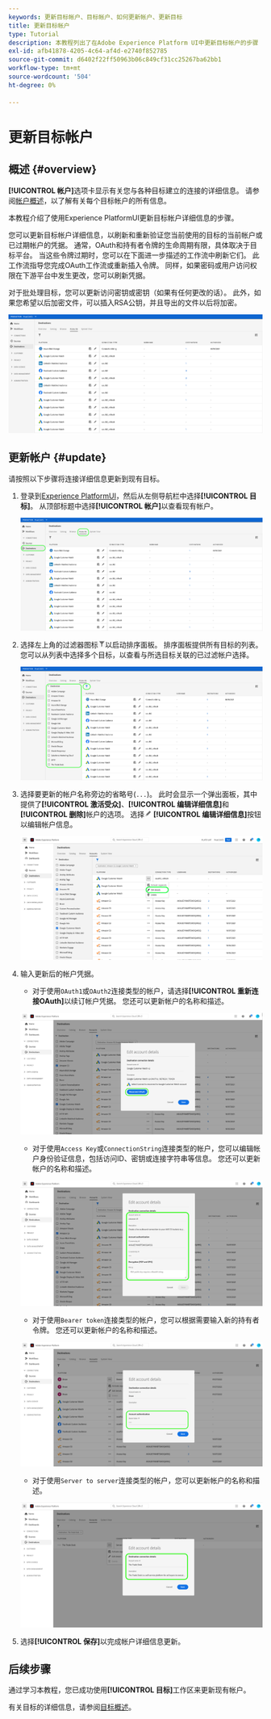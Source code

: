 ```yaml
---
keywords: 更新目标帐户、目标帐户、如何更新帐户、更新目标
title: 更新目标帐户
type: Tutorial
description: 本教程列出了在Adobe Experience Platform UI中更新目标帐户的步骤
exl-id: afb41878-4205-4c64-af4d-e2740f852785
source-git-commit: d6402f22ff50963b06c849cf31cc25267ba62bb1
workflow-type: tm+mt
source-wordcount: '504'
ht-degree: 0%

---
```


# 更新目标帐户

## 概述 {#overview}

**[!UICONTROL 帐户]**&#x200B;选项卡显示有关您与各种目标建立的连接的详细信息。 请参阅[帐户概述](../ui/destinations-workspace.md#accounts)，以了解有关每个目标帐户的所有信息。

本教程介绍了使用Experience PlatformUI更新目标帐户详细信息的步骤。

您可以更新目标帐户详细信息，以刷新和重新验证您当前使用的目标的当前帐户或已过期帐户的凭据。 通常，OAuth和持有者令牌的生命周期有限，具体取决于目标平台。 当这些令牌过期时，您可以在下面进一步描述的工作流中刷新它们。 此工作流指导您完成OAuth工作流或重新插入令牌。 同样，如果密码或用户访问权限在下游平台中发生更改，您可以刷新凭据。

对于批处理目标，您可以更新访问密钥或密钥（如果有任何更改的话）。 此外，如果您希望以后加密文件，可以插入RSA公钥，并且导出的文件以后将加密。

![帐户选项卡](../assets/ui/update-accounts/destination-accounts.png)

## 更新帐户 {#update}

请按照以下步骤将连接详细信息更新到现有目标。

1. 登录到[Experience PlatformUI](https://platform.adobe.com/)，然后从左侧导航栏中选择&#x200B;**[!UICONTROL 目标]**。 从顶部标题中选择&#x200B;**[!UICONTROL 帐户]**&#x200B;以查看现有帐户。

   ![帐户选项卡](../assets/ui/update-accounts/accounts-tab.png)

2. 选择左上角的过滤器图标![过滤器图标](../assets/ui/update-accounts/filter.png)以启动排序面板。 排序面板提供所有目标的列表。 您可以从列表中选择多个目标，以查看与所选目标关联的已过滤帐户选择。

   ![筛选目标帐户](../assets/ui/update-accounts/filter-accounts.png)

3. 选择要更新的帐户名称旁边的省略号(`...`)。 此时会显示一个弹出面板，其中提供了&#x200B;**[!UICONTROL 激活受众]**、**[!UICONTROL 编辑详细信息]**&#x200B;和&#x200B;**[!UICONTROL 删除]**&#x200B;帐户的选项。 选择![编辑详细信息按钮](../assets/ui/workspace/pencil-icon.png) **[!UICONTROL 编辑详细信息]**&#x200B;按钮以编辑帐户信息。

   ![编辑帐户](../assets/ui/update-accounts/accounts-edit.png)

4. 输入更新后的帐户凭据。

   * 对于使用`OAuth1`或`OAuth2`连接类型的帐户，请选择&#x200B;**[!UICONTROL 重新连接OAuth]**&#x200B;以续订帐户凭据。 您还可以更新帐户的名称和描述。

   ![编辑详细信息OAuth](../assets/ui/update-accounts/edit-details-oauth.png)

   * 对于使用`Access Key`或`ConnectionString`连接类型的帐户，您可以编辑帐户身份验证信息，包括访问ID、密钥或连接字符串等信息。 您还可以更新帐户的名称和描述。

   ![编辑详细信息访问密钥](../assets/ui/update-accounts/edit-details-key.png)

   * 对于使用`Bearer token`连接类型的帐户，您可以根据需要输入新的持有者令牌。 您还可以更新帐户的名称和描述。

   ![编辑详细信息Bearer令牌](../assets/ui/update-accounts/edit-details-bearer.png)

   * 对于使用`Server to server`连接类型的帐户，您可以更新帐户的名称和描述。

   ![编辑服务器到服务器的详细信息](../assets/ui/update-accounts/edit-details-s2s.png)

5. 选择&#x200B;**[!UICONTROL 保存]**&#x200B;以完成帐户详细信息更新。

## 后续步骤

通过学习本教程，您已成功使用&#x200B;**[!UICONTROL 目标]**&#x200B;工作区来更新现有帐户。

有关目标的详细信息，请参阅[目标概述](../catalog/overview.md)。